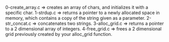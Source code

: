 0-create_array.c => creates an array of chars, and initializes it with a specific char.
1-strdup.c => returns a pointer to a newly allocated space in memory, which contains a copy of the string given as a parameter.
2-str_concat.c => concatenates two strings.
3-alloc_grid.c => returns a pointer to a 2 dimensional array of integers.
4-free_grid.c => frees a 2 dimensional grid previously created by your alloc_grid function.

